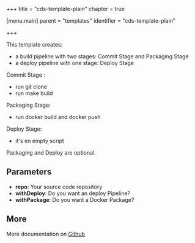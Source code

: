 +++
title = "cds-template-plain"
chapter = true

[menu.main]
parent = "templates"
identifier = "cds-template-plain"

+++


This template creates:

- a build pipeline with	two stages: Commit Stage and Packaging Stage
- a deploy pipeline with one stage: Deploy Stage

Commit Stage :

- run git clone
- run make build

Packaging Stage:

- run docker build and docker push

Deploy Stage:

- it's en empty script

Packaging and Deploy are optional.


## Parameters

* **repo**: Your source code repository
* **withDeploy**: Do you want an deploy Pipeline?
* **withPackage**: Do you want a Docker Package?


## More

More documentation on [Github](https://github.com/ovh/cds/tree/master/contrib/templates/cds-template-plain/README.md)

